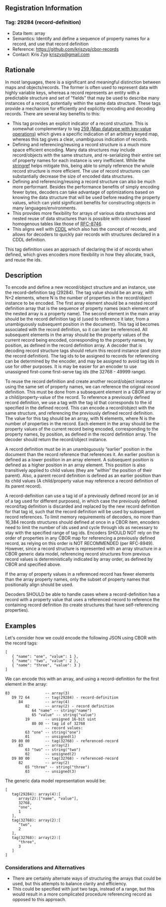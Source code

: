## Registration Information

### Tag: 29284 (record-definition)
* Data Item: array
* Semantics: Identify and define a sequence of property names for a record, and use that record definition
* Reference: https://github.com/kriszyp/cbor-records
* Contact: Kris Zyp <kriszyp@gmail.com>

## Rationale

In most languages, there is a significant and meaningful distinction between maps and objects/records. The former is often used to represent data with highly variable keys, whereas a record represents an entity with a predictable structure and set of "fields" that may be used to describe many instances of a record, potentially within the same data structure. These tags provide a mechanism for efficiently and explicitly encoding and decoding records. There are several key benefits to this:
* This tag provides an explicit indicator of a record structure. This is somewhat complementary to tag [259 (Map datatype with key-value operations)](https://github.com/shanewholloway/js-cbor-codec/blob/master/docs/CBOR-259-spec--explicit-maps.md) which gives a specific indication of an arbitrary keyed map, whereas this tag gives a clear, unambiguous indication of records.
* Defining and referencing/reusing a record structure is a much more space efficient encoding. Many data structures may include record/objects with the same structure, and re-serializing their entire set of property names for each instance is very inefficient. While the [stringref](http://cbor.schmorp.de/stringref) helps mitigate this, being able to simply reference the whole record structure is more efficient. The use of record structures can substantially decrease the size of encoded data structures.
* Defining and referencing/reusing a record structure can also be much more performant. Besides the performance benefits of simply encoding fewer bytes, decoders can take advantage of optimizations based on knowing the data structure that will be used before reading the property values, which can yield significant benefits for constructing objects in many languages/environments.
* This provides more flexibility for arrays of various data structures and nested reuse of data structures than is possible with column-based homogenous tables like those of [RFC-8746](https://tools.ietf.org/html/rfc8746).
* This aligns well with [CDDL](https://tools.ietf.org/html/rfc8610) which also has the concept of records, and allows for decoders to quickly pair records with structures declared in a CDDL definition.

This tag definition uses an approach of declaring the id of records when defined, which gives encoders more flexibility in how they allocate, track, and reuse the ids.

## Description

To encode and define a new record/object structure and an instance, use the record-definition tag (29284). The tag value should be an array, with N+2 elements, where N is the number of properties in the record/object instance to be encoded. The first array element should be a nested record definition array that is the sequence of property names (each element of the nested array is a property name). The second element in the main array should be the record definition tag id (used to reference it later, from a unambiguously subsequent position in the document). This tag id becomes associated with the record definition, so it can later be referenced. All subsequent elements in the array should be the property values of the current record being encoded, corresponding to the property names, by position, as defined in the record definition array. A decoder that is decoding record structure tags should return this record instance (and store the record definition). The tag ids to be assigned to records for referencing can be determined by the encoder, and may be assigned to avoid tag ids in use for other purposes. It is may be easier for an encoder to use unassigned first-come first-serve tag ids (the 32768 - 49999 range).

To reuse the record definition and create another record/object instance using the same set of property names, we can reference the original record definition. This must be done from a subsequent element in a CBOR array or a child/property-value of the record. To reference a previously defined record definition, we use a tag with the tag id that corresponds to the id specified in the defined record. This can encode a record/object with the same structure, and referencing the previously defined record definition. The value for this tag should be an array, with N elements, where N is the number of properties in the record. Each element in the array should be the property values of the current record being encoded, corresponding to the property names, by position, as defined in the record definition array. The decoder should return the record/object instance.

A record definition must be in an unambiguously “earlier” position in the document than the record reference that references it. An earlier position is defined as a lower position in an array element. A subsequent position is defined as a higher position in an array element. This position is also transitively applied to child values (they are “within” the position of their parent). Also, a parent record definition is defined as an earlier position than its child values (A child/property value may reference a record definition of its parent record).

A record-definition can use a tag id of a previously defined record (or an id of a tag used for different purposes), in which case the previously defined record/tag definition is discarded and replaced by the new record definition for that tag id, such that the record definition will be used by subsequent record references. To limit memory requirements of decoders, no more than 16,384 records structures should defined at once in a CBOR item, encoders need to limit the number of ids used and cycle through ids as necessary to stay with the specified range of tag ids. Encoders SHOULD NOT rely on the order of properties in any CBOR map for referencing a previously defined record, as relying on this order is NOT RECOMMENDED (per RFC-8949). However, since a record structure is represented with an array structure in a CBOR generic data model, referencing record structures from previous record values is deterministically indicated by array order, as defined by CBOR and specified above.

If the array of property values in a referenced record has fewer elements than the array property names, only the subset of property names that positionally align should be used.

Decoders SHOULD be able to handle cases where a record-definition has a record with a property value that uses a referenced-record to reference the containing record definition (to create structures that have self-referencing properties).

## Examples

Let's consider how we could encode the following JSON using CBOR with the record tags:
```
[
   { "name": "one", "value": 1 },
   { "name": "two", "value": 2 },
   { "name": "three", "value": 3 }
]
```
We can encode this with an array, and using a record-definition for the first element in the array:
```
83                -- array(3)
   D9 72 64       -- tag(29284) - record-definition
      84          -- array(4)
         82       -- array(2) - record definition
            64 "name" -- string("name")
            65 "value" -- string("value")
         19       -- unsigned 16-bit uint
            80 00 -- tag id of 32768
                  -- record values:
         63 "one" -- string("one")
         01       -- unsigned(1)
   D9 80 00       -- tag(32768) - referenced-record
      83          -- array(2)
         63 "two" -- string("two")
         02       -- unsigned(2)
   D9 80 00       -- tag(32768) - referenced-record
      82          -- array(2)
         65 "three" -- string("three")
         03       -- unsigned(3)
```
The generic data model representation would be:
```
[
   tag(29284): array(4):[
      array(2):["name", "value"],
      32768,
      "one",
      1
   ],
   tag(32768): array(2):[
      "two",
      2
   ],
   tag(32768): array(2):[
      "three",
      3
   ]
]
```
### Considerations and Alternatives

* There are certainly alternate ways of structuring the arrays that could be used, but this attempts to balance clarity and efficiency.
* This could be specified with just two tags, instead of a range, but this would result in a more complicated procedure referencing record as opposed to this approach.


